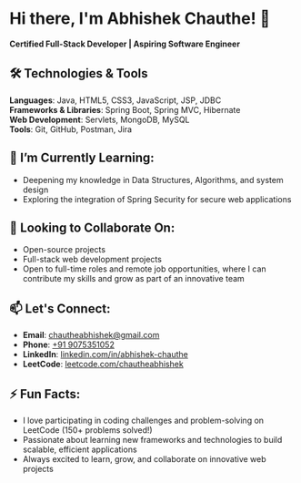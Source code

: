 # Hi there, I'm Abhishek Chauthe! 👋
**Certified Full-Stack Developer | Aspiring Software Engineer**

## 🛠️ Technologies & Tools

**Languages**: Java, HTML5, CSS3, JavaScript, JSP, JDBC  
**Frameworks & Libraries**: Spring Boot, Spring MVC, Hibernate  
**Web Development**: Servlets, MongoDB, MySQL  
**Tools**: Git, GitHub, Postman, Jira

## 🌱 I’m Currently Learning:
- Deepening my knowledge in Data Structures, Algorithms, and system design
- Exploring the integration of Spring Security for secure web applications

## 👯 Looking to Collaborate On:
- Open-source projects
- Full-stack web development projects
- Open to full-time roles and remote job opportunities, where I can contribute my skills and grow as part of an innovative team

## 📫 Let's Connect:
- **Email**: [chautheabhishek@gmail.com](mailto:chautheabhishek@gmail.com)
- **Phone**: [+91 9075351052](tel:+919075351052)
- **LinkedIn**: [linkedin.com/in/abhishek-chauthe](https://linkedin.com/in/abhishek-chauthe)
- **LeetCode**: [leetcode.com/chautheabhishek](https://leetcode.com/u/chautheabhishek/)

## ⚡ Fun Facts:
- I love participating in coding challenges and problem-solving on LeetCode (150+ problems solved!)
- Passionate about learning new frameworks and technologies to build scalable, efficient applications
- Always excited to learn, grow, and collaborate on innovative web projects



